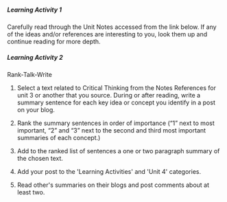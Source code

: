 ##### Learning Activity 1

Carefully read through the Unit Notes accessed from the link below.  If any of the ideas and/or references are interesting to you, look them up and continue reading for more depth.

##### Learning Activity 2

Rank-Talk-Write

1. Select a text related to Critical Thinking from the Notes References for unit 3 or another that you source. During or after reading, write a summary sentence for each key idea or concept you identify in a post on your blog.

2. Rank the summary sentences in order of importance \(“1” next to most important, “2” and “3” next to the second and third most important summaries of each concept.\)

3. Add to the ranked list of sentences a one or two paragraph summary of the chosen text.

4. Add your post to the 'Learning Activities' and 'Unit 4' categories.

5. Read other's summaries on their blogs and post comments about at least two.



